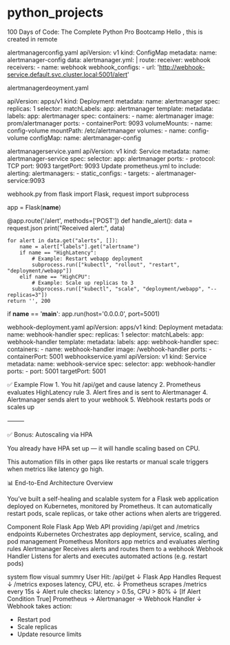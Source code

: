 # python_projects
100 Days of Code: The Complete Python Pro Bootcamp
Hello , this is created in remote

alertmanagerconfig.yaml
apiVersion: v1
kind: ConfigMap
metadata:
  name: alertmanager-config
data:
  alertmanager.yml: |
    route:
      receiver: webhook
    receivers:
    - name: webhook
      webhook_configs:
      - url: 'http://webhook-service.default.svc.cluster.local:5001/alert'

alertmanagerdeoyment.yaml

apiVersion: apps/v1
kind: Deployment
metadata:
  name: alertmanager
spec:
  replicas: 1
  selector:
    matchLabels:
      app: alertmanager
  template:
    metadata:
      labels:
        app: alertmanager
    spec:
      containers:
      - name: alertmanager
        image: prom/alertmanager
        ports:
        - containerPort: 9093
        volumeMounts:
        - name: config-volume
          mountPath: /etc/alertmanager
      volumes:
      - name: config-volume
        configMap:
          name: alertmanager-config

alertmanagerservice.yaml
apiVersion: v1
kind: Service
metadata:
  name: alertmanager-service
spec:
  selector:
    app: alertmanager
  ports:
    - protocol: TCP
      port: 9093
      targetPort: 9093
Update prometheus.yml to include:
alerting:
  alertmanagers:
    - static_configs:
        - targets:
            - alertmanager-service:9093

 webhook.py
from flask import Flask, request
import subprocess

app = Flask(__name__)

@app.route('/alert', methods=['POST'])
def handle_alert():
    data = request.json
    print("Received alert:", data)

    for alert in data.get("alerts", []):
        name = alert["labels"].get("alertname")
        if name == "HighLatency":
            # Example: Restart webapp deployment
            subprocess.run(["kubectl", "rollout", "restart", "deployment/webapp"])
        elif name == "HighCPU":
            # Example: Scale up replicas to 3
            subprocess.run(["kubectl", "scale", "deployment/webapp", "--replicas=3"])
    return '', 200

if __name__ == '__main__':
    app.run(host='0.0.0.0', port=5001)

webhook-deployment.yaml
apiVersion: apps/v1
kind: Deployment
metadata:
  name: webhook-handler
spec:
  replicas: 1
  selector:
    matchLabels:
      app: webhook-handler
  template:
    metadata:
      labels:
        app: webhook-handler
    spec:
      containers:
      - name: webhook-handler
        image: <your-dockerhub-username>/webhook-handler
        ports:
        - containerPort: 5001
webhookservice.yaml
apiVersion: v1
kind: Service
metadata:
  name: webhook-service
spec:
  selector:
    app: webhook-handler
  ports:
    - port: 5001
      targetPort: 5001

✅ Example Flow
	1.	You hit /api/get and cause latency
	2.	Prometheus evaluates HighLatency rule
	3.	Alert fires and is sent to Alertmanager
	4.	Alertmanager sends alert to your webhook
	5.	Webhook restarts pods or scales up

⸻

✅ Bonus: Autoscaling via HPA

You already have HPA set up — it will handle scaling based on CPU.

This automation fills in other gaps like restarts or manual scale triggers when metrics like latency go high.

 📊 End-to-End Architecture Overview

You’ve built a self-healing and scalable system for a Flask web application deployed on Kubernetes, monitored by Prometheus. It can automatically restart pods, scale replicas, or take other actions when alerts are triggered.

Component
Role
Flask App
Web API providing /api/get and /metrics endpoints
Kubernetes
Orchestrates app deployment, service, scaling, and pod management
Prometheus
Monitors app metrics and evaluates alerting rules
Alertmanager
Receives alerts and routes them to a webhook
Webhook Handler
Listens for alerts and executes automated actions (e.g. restart pods)

system flow visual summry 
User Hit: /api/get
        ↓
Flask App Handles Request
        ↓
/metrics exposes latency, CPU, etc.
        ↓
Prometheus scrapes /metrics every 15s
        ↓
Alert rule checks: latency > 0.5s, CPU > 80%
        ↓
[If Alert Condition True]
Prometheus → Alertmanager → Webhook Handler
        ↓
Webhook takes action:
  - Restart pod
  - Scale replicas
  - Update resource limits

